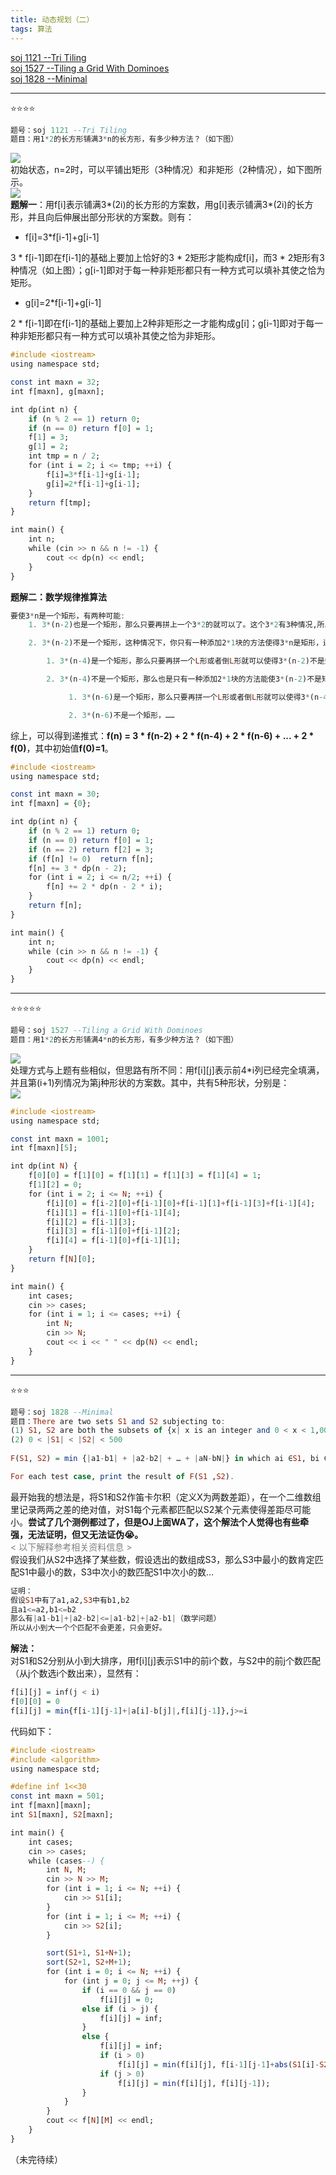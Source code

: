 ```yaml
---
title: 动态规划（二）
tags: 算法
---
```


<a href="#1121">soj 1121 --Tri Tiling</a><br/>
<a href="#1527">soj 1527 --Tiling a Grid With Dominoes</a><br/>
<a href="#1828">soj 1828 --Minimal</a><br/>

---
⭐⭐⭐⭐<a name="1121"></a>
```haskell
题号：soj 1121 --Tri Tiling
题目：用1*2的长方形铺满3*n的长方形，有多少种方法？（如下图）
```
![](https://cdn.jsdelivr.net/gh/sherryjw/StaticResource@v1.0.9/image/1121-0.png)<br/>
初始状态，n=2时，可以平铺出矩形（3种情况）和非矩形（2种情况），如下图所示。<br/>
![](https://cdn.jsdelivr.net/gh/sherryjw/StaticResource@v1.1.0/image/1121-1.png)<br/>
**题解一**：用f[i]表示铺满3*(2i)的长方形的方案数，用g[i]表示铺满3*(2i)的长方形，并且向后伸展出部分形状的方案数。则有：
- f[i]=3*f[i-1]+g[i-1]
  
3 * f[i-1]即在f[i-1]的基础上要加上恰好的3 * 2矩形才能构成f[i]，而3 * 2矩形有3种情况（如上图）；g[i-1]即对于每一种非矩形都只有一种方式可以填补其使之恰为矩形。
- g[i]=2*f[i-1]+g[i-1]
  
2 * f[i-1]即在f[i-1]的基础上要加上2种非矩形之一才能构成g[i]；g[i-1]即对于每一种非矩形都只有一种方式可以填补其使之恰为非矩形。
```haskell
#include <iostream>
using namespace std;

const int maxn = 32;
int f[maxn], g[maxn];

int dp(int n) {
	if (n % 2 == 1)	return 0;
	if (n == 0)	return f[0] = 1;
	f[1] = 3;
	g[1] = 2;
	int tmp = n / 2;
	for (int i = 2; i <= tmp; ++i) {
		f[i]=3*f[i-1]+g[i-1];
		g[i]=2*f[i-1]+g[i-1];
	}
	return f[tmp];
}

int main() {
	int n;
	while (cin >> n && n != -1) {
		cout << dp(n) << endl;
	}
}
```

**题解二：数学规律推算法**
```haskell
要使3*n是一个矩形，有两种可能:
    1. 3*(n-2)也是一个矩形，那么只要再拼上一个3*2的就可以了。这个3*2有3种情况,所以是3*f(n-2);

    2. 3*(n-2)不是一个矩形，这种情况下，你只有一种添加2*1块的方法使得3*n是矩形，还需要对3*(n-4)的形状做判断：

        1. 3*(n-4)是一个矩形，那么只要再拼一个L形或者倒L形就可以使得3*(n-2)不是矩形了，这里就是2*f(n-4);

        2. 3*(n-4)不是一个矩形，那么也是只有一种添加2*1块的方法能使3*(n-2)不是矩形，接下来就来考虑3*(n-6)：

             1. 3*(n-6)是一个矩形，那么只要再拼一个L形或者倒L形就可以使得3*(n-4)不是矩形了，这里就是2*f(n-6);

             2. 3*(n-6)不是一个矩形，……
```
综上，可以得到递推式：**f(n) = 3 * f(n-2) + 2 * f(n-4) + 2 * f(n-6) + ... + 2 * f(0)**，其中初始值**f(0)=1**。
```haskell
#include <iostream>
using namespace std;

const int maxn = 30;
int f[maxn] = {0};

int dp(int n) {
	if (n % 2 == 1)	return 0;
	if (n == 0)	return f[0] = 1;
	if (n == 2)	return f[2] = 3;
	if (f[n] != 0)	return f[n];
	f[n] += 3 * dp(n - 2);
	for (int i = 2; i <= n/2; ++i) {
		f[n] += 2 * dp(n - 2 * i);
	}
	return f[n];
}

int main() {
	int n;
	while (cin >> n && n != -1) {
		cout << dp(n) << endl;
	}
}
```

---
⭐⭐⭐⭐⭐<a name="1527"></a>
```haskell
题号：soj 1527 --Tiling a Grid With Dominoes
题目：用1*2的长方形铺满4*n的长方形，有多少种方法？（如下图）
```
![](https://cdn.jsdelivr.net/gh/sherryjw/StaticResource@v1.1.0/image/1527-0.png)<br/>
处理方式与上题有些相似，但思路有所不同：用f[i][j]表示前4*i列已经完全填满，并且第(i+1)列情况为第j种形状的方案数。其中，共有5种形状，分别是：<br/>
![](https://cdn.jsdelivr.net/gh/sherryjw/StaticResource@v1.1.0/image/1527-1.jpg)<br/>

```haskell
#include <iostream>
using namespace std;

const int maxn = 1001;
int f[maxn][5];

int dp(int N) {
	f[0][0] = f[1][0] = f[1][1] = f[1][3] = f[1][4] = 1;
	f[1][2] = 0;
	for (int i = 2; i <= N; ++i) {
		f[i][0] = f[i-2][0]+f[i-1][0]+f[i-1][1]+f[i-1][3]+f[i-1][4];
		f[i][1] = f[i-1][0]+f[i-1][4];
		f[i][2] = f[i-1][3];
		f[i][3] = f[i-1][0]+f[i-1][2];
		f[i][4] = f[i-1][0]+f[i-1][1];
	}
	return f[N][0];
}

int main() {
	int cases;
	cin >> cases;
	for (int i = 1; i <= cases; ++i) {
		int N;
		cin >> N;
		cout << i << " " << dp(N) << endl;
	}
}
```

---
⭐⭐⭐<a name="1828"></a>
```haskell
题号：soj 1828 --Minimal
题目：There are two sets S1 and S2 subjecting to:
(1) S1, S2 are both the subsets of {x| x is an integer and 0 < x < 1,000,000}
(2) 0 < |S1| < |S2| < 500
 
F(S1, S2) = min {|a1-b1| + |a2-b2| + … + |aN-bN|} in which ai ∈S1, bi ∈S2, ai ≠aj if i≠j, bi ≠bj if i≠j (i, j = 1, 2 … N，N = |S1|)

For each test case, print the result of F(S1 ,S2).
```
最开始我的想法是，将S1和S2作笛卡尔积（定义X为两数差距），在一个二维数组里记录两两之差的绝对值，对S1每个元素都匹配以S2某个元素使得差距尽可能小。**尝试了几个测例都过了，但是OJ上面WA了，这个解法个人觉得也有些牵强，无法证明，但又无法证伪😭。**<br/>
<font color='gray'>< 以下解释参考相关资料信息 ></font><br/>
假设我们从S2中选择了某些数，假设选出的数组成S3，那么S3中最小的数肯定匹配S1中最小的数，S3中次小的数匹配S1中次小的数…
```haskell
证明：
假设S1中有了a1,a2,S3中有b1,b2
且a1<=a2,b1<=b2
那么有|a1-b1|+|a2-b2|<=|a1-b2|+|a2-b1|（数学问题）
所以从小到大一个个匹配不会更差，只会更好。
```
**解法：**<br/>
对S1和S2分别从小到大排序，用f[i][j]表示S1中的前i个数，与S2中的前j个数匹配（从j个数选i个数出来），显然有：<br/>
```haskell
f[i][j] = inf(j < i)
f[0][0] = 0
f[i][j] = min{f[i-1][j-1]+|a[i]-b[j]|,f[i][j-1]},j>=i
```
代码如下：
```haskell
#include <iostream>
#include <algorithm>
using namespace std;

#define inf 1<<30
const int maxn = 501;
int f[maxn][maxn];
int S1[maxn], S2[maxn];

int main() {
	int cases;
	cin >> cases;
	while (cases--) {
		int N, M;
		cin >> N >> M;
		for (int i = 1; i <= N; ++i) {
			cin >> S1[i];
		}
		for (int i = 1; i <= M; ++i) {
			cin >> S2[i];
		}

		sort(S1+1, S1+N+1);
		sort(S2+1, S2+M+1);
		for (int i = 0; i <= N; ++i) {
			for (int j = 0; j <= M; ++j) {
				if (i == 0 && j == 0)
					f[i][j] = 0;
				else if (i > j) {
					f[i][j] = inf;
				}
				else {
					f[i][j] = inf;
					if (i > 0)
						f[i][j] = min(f[i][j], f[i-1][j-1]+abs(S1[i]-S2[j]));
					if (j > 0)
						f[i][j] = min(f[i][j], f[i][j-1]);
				}
			}
		}
		cout << f[N][M] << endl;
	}
}
```

（未完待续）